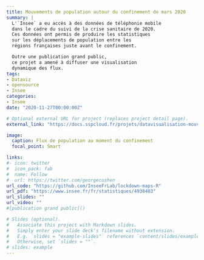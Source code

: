 ```yaml
---
title: Mouvements de population autour du confinement de mars 2020
summary: |
  L'`Insee` a eu accès à des données de téléphonie mobile
  dans le cadre du suivi de la crise sanitaire de 2020. 
  Ces données ont permis de produire les statistiques
  sur les déplacements de population entre les 
  régions françaises juste avant le confinement.

  Outre une publication grand public,
  ce projet a amené à diffuser une visualisation 
  dynamique des flux.
tags:
- Dataviz
- opensource
- Insee
categories:
- Insee
date: "2020-11-27T00:00:00Z"

# Optional external URL for project (replaces project detail page).
external_link: "https://docs.sspcloud.fr/projets/datavisualisation-mouvements-de-population-autour-du-confinement-de-mars-2020"

image:
  caption: Flux de population au moment du confinement
  focal_point: Smart

links:
#- icon: twitter
#  icon_pack: fab
#  name: Follow
#  url: https://twitter.com/georgecushen
url_code: "https://github.com/InseeFrLab/lockdown-maps-R"
url_pdf: "https://www.insee.fr/fr/statistiques/4930403"
url_slides: ""
url_video: ""
#[publication grand public]()

# Slides (optional).
#   Associate this project with Markdown slides.
#   Simply enter your slide deck's filename without extension.
#   E.g. `slides = "example-slides"` references `content/slides/example-slides.md`.
#   Otherwise, set `slides = ""`.
# slides: example
---
```





